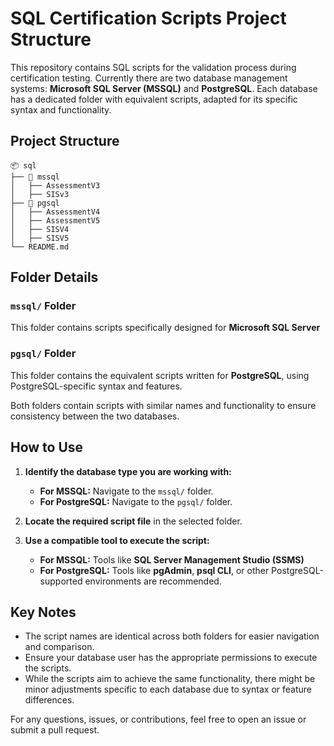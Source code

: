 # SQL Certification Scripts Project Structure  

This repository contains SQL scripts for the validation process during certification testing. Currently there are two database management systems: **Microsoft SQL Server (MSSQL)** and **PostgreSQL**. Each database has a dedicated folder with equivalent scripts, adapted for its specific syntax and functionality.  

## Project Structure  

```plaintext
📦 sql
├── 📂 mssql
│   ├── AssessmentV3
│   ├── SISv3
├── 📂 pgsql
│   ├── AssessmentV4
│   ├── AssessmentV5
│   ├── SISV4
│   ├── SISV5
└── README.md
```

## Folder Details

### `mssql/` Folder

This folder contains scripts specifically designed for **Microsoft SQL Server**

### `pgsql/` Folder

This folder contains the equivalent scripts written for **PostgreSQL**, using PostgreSQL-specific syntax and features.  

Both folders contain scripts with similar names and functionality to ensure consistency between the two databases.  

## How to Use  

1. **Identify the database type you are working with:**  
   - **For MSSQL:** Navigate to the `mssql/` folder.  
   - **For PostgreSQL:** Navigate to the `pgsql/` folder.  

2. **Locate the required script file** in the selected folder.  

3. **Use a compatible tool to execute the script:**  
   - **For MSSQL:** Tools like **SQL Server Management Studio (SSMS)**
   - **For PostgreSQL:** Tools like **pgAdmin**, **psql CLI**, or other PostgreSQL-supported environments are recommended.  

## Key Notes  

* The script names are identical across both folders for easier navigation and comparison.  
* Ensure your database user has the appropriate permissions to execute the scripts.  
* While the scripts aim to achieve the same functionality, there might be minor adjustments specific to each database due to syntax or feature differences.  

For any questions, issues, or contributions, feel free to open an issue or submit a pull request.  
